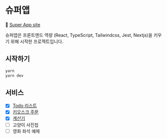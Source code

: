 # 슈퍼앱

🔗 [Super App site](https://super-app-gilt-six.vercel.app/)

슈퍼앱은 프론트엔드 역량 (React, TypeScript, Tailwindcss, Jest, Nextjs)을 키우기 위해 시작한 프로젝트입니다.

## 시작하기

```bash
yarn
yarn dev
```

## 서비스

- [x] [Todo 리스트](https://super-app-gilt-six.vercel.app/todo)
- [x] [키오스크 주문](https://super-app-gilt-six.vercel.app/starbucks)
- [x] [계산기](https://super-app-gilt-six.vercel.app/calculator)
- [ ] 고양이 사진첩
- [ ] 영화 좌석 예매
